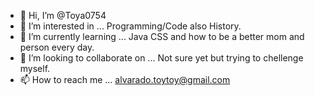 - 👋 Hi, I’m @Toya0754
- 👀 I’m interested in ... Programming/Code also History.
- 🌱 I’m currently learning ... Java CSS and how to be a better mom and person every day.
- 💞️ I’m looking to collaborate on ... Not sure yet but trying to chellenge myself.
- 📫 How to reach me ... alvarado.toytoy@gmail.com

<!---
Toya0754/Toya0754 is a ✨ special ✨ repository because its `README.md` (this file) appears on your GitHub profile.
You can click the Preview link to take a look at your changes.
--->
